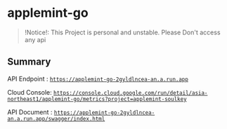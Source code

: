 # applemint-go

> !Notice!: This Project is personal and unstable. Please Don't access any api

## Summary
API Endpoint : [`https://applemint-go-2gyldlncea-an.a.run.app`](https://applemint-go-2gyldlncea-an.a.run.app)

Cloud Console: [`https://console.cloud.google.com/run/detail/asia-northeast1/applemint-go/metrics?project=applemint-soulkey`](https://console.cloud.google.com/run/detail/asia-northeast1/applemint-go/metrics?project=applemint-soulkey)

API Document : [`https://applemint-go-2gyldlncea-an.a.run.app/swagger/index.html`](https://applemint-go-2gyldlncea-an.a.run.app/swagger/index.html)
